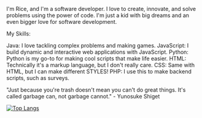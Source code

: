 I'm Rice, and I'm a software developer. I love to create, innovate, and solve problems using the power of code. I'm just a kid with big dreams and an even bigger love for software development.

My Skills:

Java: I love tackling complex problems and making games.
JavaScript: I build dynamic and interactive web applications with JavaScript.
Python: Python is my go-to for making cool scripts that make life easier.
HTML: Technically it's a markup language, but I don't really care.
CSS: Same with HTML, but I can make different STYLES!
PHP: I use this to make backend scripts, such as surveys.

"Just because you're trash doesn't mean you can't do great things. It's called garbage can, not garbage cannot." - Yunosuke Shiget

[![Top Langs](https://github-readme-stats.vercel.app/api/top-langs/?username=keenwarice&layout=compact&theme=radical)](https://github.com/anuraghazra/github-readme-stats)

